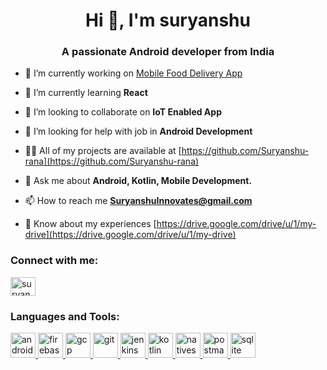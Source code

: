 <h1 align="center">Hi 👋, I'm suryanshu</h1>
<h3 align="center">A passionate Android developer from India</h3>

- 🔭 I’m currently working on [Mobile Food Delivery App](https://github.com/Suryanshu-rana/FoodDeliveryApp)

- 🌱 I’m currently learning **React**

- 👯 I’m looking to collaborate on **IoT Enabled App**

- 🤝 I’m looking for help with job in **Android Development**

- 👨‍💻 All of my projects are available at [https://github.com/Suryanshu-rana](https://github.com/Suryanshu-rana)

- 💬 Ask me about **Android, Kotlin, Mobile Development.**

- 📫 How to reach me **SuryanshuInnovates@gmail.com**

- 📄 Know about my experiences [https://drive.google.com/drive/u/1/my-drive](https://drive.google.com/drive/u/1/my-drive)

<h3 align="left">Connect with me:</h3>
<p align="left">
<a href="https://www.linkedin.com/in/suryanshu-awsome-rana/" target="blank"><img align="center" src="https://upload.wikimedia.org/wikipedia/commons/8/81/LinkedIn_icon.svg" alt="suryanshu rana" height="30" width="40" /></a>
</p>

<h3 align="left">Languages and Tools:</h3>
<p align="left"> <a href="https://developer.android.com" target="_blank" rel="noreferrer"> <img src="https://cdn.pixabay.com/photo/2018/05/03/21/49/android-3372580_1280.png" alt="android" width="40" height="40"/> </a> <a href="https://firebase.google.com/" target="_blank" rel="noreferrer"> <img src="https://www.vectorlogo.zone/logos/firebase/firebase-icon.svg" alt="firebase" width="40" height="40"/> </a> <a href="https://cloud.google.com" target="_blank" rel="noreferrer"> <img src="https://www.vectorlogo.zone/logos/google_cloud/google_cloud-icon.svg" alt="gcp" width="40" height="40"/> </a> <a href="https://git-scm.com/" target="_blank" rel="noreferrer"> <img src="https://www.vectorlogo.zone/logos/git-scm/git-scm-icon.svg" alt="git" width="40" height="40"/> </a> <a href="https://www.jenkins.io" target="_blank" rel="noreferrer"> <img src="https://www.vectorlogo.zone/logos/jenkins/jenkins-icon.svg" alt="jenkins" width="40" height="40"/> </a> <a href="https://kotlinlang.org" target="_blank" rel="noreferrer"> <img src="https://www.vectorlogo.zone/logos/kotlinlang/kotlinlang-icon.svg" alt="kotlin" width="40" height="40"/> </a> <a href="https://nativescript.org/" target="_blank" rel="noreferrer"> <img src="https://raw.githubusercontent.com/detain/svg-logos/780f25886640cef088af994181646db2f6b1a3f8/svg/nativescript.svg" alt="nativescript" width="40" height="40"/> </a> <a href="https://postman.com" target="_blank" rel="noreferrer"> <img src="https://www.vectorlogo.zone/logos/getpostman/getpostman-icon.svg" alt="postman" width="40" height="40"/> </a> <a href="https://www.sqlite.org/" target="_blank" rel="noreferrer"> <img src="https://www.vectorlogo.zone/logos/sqlite/sqlite-icon.svg" alt="sqlite" width="40" height="40"/> </a> </p>
